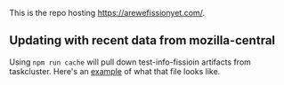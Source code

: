 
This is the repo hosting https://arewefissionyet.com/.

## Updating with recent data from mozilla-central

Using `npm run cache` will pull down test-info-fissioin artifacts from taskcluster. Here's an [example](https://index.taskcluster.net/v1/task/gecko.v2.mozilla-central.latest.source.test-info-fission/artifacts/public/test-info-fission.json) of what that file looks like.
